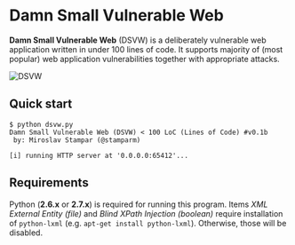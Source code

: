 Damn Small Vulnerable Web
=========

**Damn Small Vulnerable Web** (DSVW) is a deliberately vulnerable web application written in under 100 lines of code. It supports majority of (most popular) web application vulnerabilities together with appropriate attacks.

![DSVW](http://i.imgur.com/W3Ske9B.png)

Quick start
----
```
$ python dsvw.py 
Damn Small Vulnerable Web (DSVW) < 100 LoC (Lines of Code) #v0.1b
 by: Miroslav Stampar (@stamparm)

[i] running HTTP server at '0.0.0.0:65412'...
```

Requirements
----

Python (**2.6.x** or **2.7.x**) is required for running this program. Items *XML External Entity (file)* and *Blind XPath Injection (boolean)* require installation of `python-lxml` (e.g. `apt-get install python-lxml`). Otherwise, those will be disabled.
